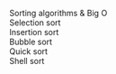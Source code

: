 Sorting algorithms & Big O <br>
Selection sort <br>
Insertion sort <br>
Bubble sort <br>
Quick sort <br>
Shell sort <br>